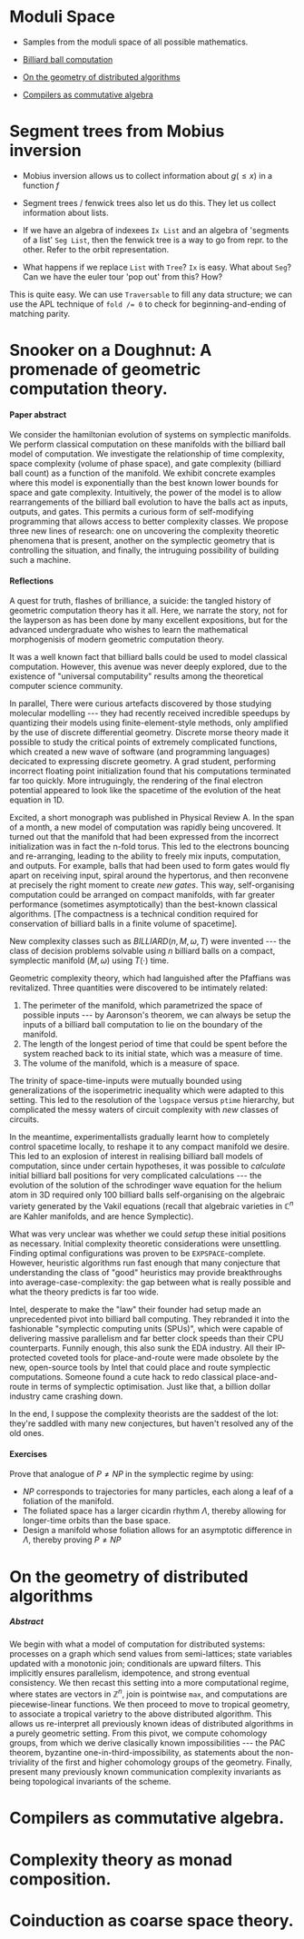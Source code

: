 # Moduli Space
- Samples from the moduli space of all possible mathematics.

- [Billiard ball computation](billiard-ball-computation)
- [On the geometry of distributed algorithms](#on-the-geometry-of-distributed-algorithms)
- [Compilers as commutative algebra](compilers-as-commutative-algebra)

# Segment trees from Mobius inversion

- Mobius inversion allows us to collect information about $g(\leq x)$ in a
  function $f$

- Segment trees / fenwick trees also let us do this. They let us collect
  information about lists.

- If we have an algebra of indexees `Ix List` and an algebra of 
  'segments of a list' `Seg List`, then the fenwick tree is a way to go
  from repr. to the other. Refer to the orbit representation.

- What happens if we replace `List` with `Tree`? `Ix` is easy. What about
  `Seg`? Can we have the euler tour 'pop out' from this? How?


This is quite easy. We can use `Traversable` to fill any data structure;
we can use the APL technique of `fold /= 0` to check for beginning-and-ending
of matching parity.

# Snooker on a Doughnut: A promenade of geometric computation theory.

#### Paper abstract

We consider the hamiltonian evolution of systems on 
symplectic manifolds. We perform classical 
computation on these manifolds with the billiard ball
model of computation. We investigate the relationship
of time complexity, space complexity (volume of phase space),
and gate complexity (billiard ball count)
as a function of the manifold. We exhibit 
concrete examples where this model is
exponentially  than the best known lower bounds
for space and gate complexity. Intuitively, the power
of the model is to allow rearrangements of the billiard
ball evolution to have the balls act as inputs, outputs, and
gates. This permits a curious form of self-modifying
programming that allows access to better complexity classes.
We propose three new lines of research: one on uncovering the
complexity theoretic phenomena that is present, another
on the symplectic geometry that is controlling the situation,
and finally, the intruguing possibility of building such a machine.


#### Reflections

A quest for truth, flashes of brilliance, a suicide: the tangled
history of geometric computation theory has it all. Here, we narrate the
story, not for the layperson as has been done by many excellent
expositions, but for the advanced undergraduate who wishes to learn
the mathematical morphogenisis of modern geometric computation theory.

It was a well known fact that billiard balls could be
used to model classical computation. However, this avenue was never deeply
explored, due to the existence of "universal computability" results among
the theoretical computer science community.

In parallel, There were curious artefacts discovered by those studying
molecular modelling --- they had recently received incredible speedups
by quantizing their models using finite-element-style methods, only amplified
by the use of discrete differential geometry. Discrete morse theory made it
possible to study the critical points of extremely complicated functions,
which created a new wave of software (and programming languages) decicated to
expressing discrete geometry. A grad student, performing incorrect floating
point initialization found that his computations terminated far too quickly.
More intruguingly, the rendering of the final electron potential appeared to
look like the spacetime of the evolution of the heat equation in 1D.

Excited, a short monograph was published in Physical Review A. In the span
of a month, a new model of computation was rapidly being uncovered. It turned
out that the manifold that had been expressed from the incorrect initialization
was in fact the n-fold torus. This led to the electrons bouncing and re-arranging,
leading to the ability to freely mix inputs, computation, and outputs. For example,
balls that had been used to form gates would fly apart on receiving input,
spiral around the hypertorus, and then reconvene at precisely the right
moment to create _new gates_. This way, self-organising computation could be
arranged on compact manifolds, with far greater performance (sometimes asymptotically)
than the best-known classical algorithms. [The compactness is a technical condition
required for conservation of billiard balls in a finite volume of spacetime].


New complexity classes such as $BILLIARD(n, M, \omega, T)$ were invented --- 
the class of decision problems solvable using $n$ billiard balls on a compact,
symplectic manifold $(M, \omega)$ using $T(\cdot)$ time.

Geometric complexity theory, which had languished after the Pfaffians was
revitalized. Three quantities were discovered to be intimately related:

1. The perimeter of the manifold, which parametrized the space of possible
   inputs --- by Aaronson's theorem, we can always be setup the inputs of a 
   billiard ball computation to lie on the boundary of the manifold.
2. The length of the longest period of time that could be spent before
   the system reached back to its initial state, which was a measure of
   time.
3. The volume of the manifold, which is a measure of space.

The trinity of space-time-inputs were mutually bounded using generalizations of the
isoperimetric inequality which were adapted to this setting. This led to
the resolution of the `logspace` versus `ptime` hierarchy, but complicated
the messy waters of circuit complexity with _new_ classes of circuits.

In the meantime, experimentallists gradually learnt how to  completely control
spacetime locally, to reshape it to any compact manifold we desire. This led
to an explosion of interest in realising billiard ball models of computation,
since under certain hypotheses, it was possible to _calculate_ initial billiard
ball positions for very complicated calculations --- the evolution of the solution
of the schrodinger wave equation for the helium atom in 3D required only 100
billiard balls self-organising on the algebraic variety generated
by the Vakil equations (recall that algebraic varieties in $\mathbb C^n$ 
are Kahler manifolds, and are hence Symplectic). 

What was very unclear was whether we could _setup_ these initial positions
as necessary. Initial complexity theoretic considerations were unsettling. 
Finding optimal configurations was proven to be `EXPSPACE`-complete. However,
heuristic algorithms run fast enough that many conjecture that understanding
the class of "good" heuristics may provide breakthroughs into
average-case-complexity: the gap between what is really possible and what the
theory predicts is far too wide.

Intel, desperate to make the "law" their founder had setup made an unprecedented
pivot into billiard ball computing. They rebranded it into the fashionable
"symplectic computing units (SPUs)", which were capable of delivering massive
parallelism and far better clock speeds than their CPU counterparts. Funnily
enough, this also sunk the EDA industry. All their IP-protected coveted tools
for place-and-route were made obsolete by the new, open-source tools by Intel
that could place and route symplectic computations. Someone found a cute hack
to redo classical place-and-route in terms of symplectic optimisation. Just like
that, a billion dollar industry came crashing down.

In the end, I suppose the complexity theorists are the saddest of the lot:
they're saddled with many new conjectures, but haven't
resolved any of the old ones.

#### Exercises 

Prove that analogue of $P \neq NP$ in the symplectic regime by using:

- $NP$ corresponds to trajectories for many particles, each along a leaf of a foliation of the manifold.
- The foliated space has a larger cicardin rhythm $\Lambda$, thereby allowing
  for longer-time orbits than the base space.
- Design a manifold whose foliation allows for an asymptotic difference
  in $\Lambda$, thereby proving $P \neq NP$ 


# On the geometry of distributed algorithms

##### Abstract

We begin with what a model of
computation for distributed systems: processes on a graph
which send values from semi-lattices; state variables updated with
a monotonic join; conditionals are upward
filters. This implicitly ensures parallelism, idempotence,
and strong eventual consistency. We then recast this
setting into a more computational regime, where
states are vectors in $\mathbb Z^n$, join is
pointwise `max`, and 
computations are piecewise-linear functions.
We then proceed to move to tropical geometry, to associate 
a tropical varietry to the above distributed algorithm. This
allows us re-interpret all previously known ideas of 
distributed algorithms in a purely geometric setting.
From this pivot, we compute cohomology groups, from which 
we derive clasically known impossibilities --- 
the PAC theorem, byzantine one-in-third-impossibility,
as statements about the non-triviality of the first and higher
cohomology groups of the geometry. Finally, present many previously
known communication complexity invariants as being
topological invariants of the scheme.


# Compilers as commutative algebra.

# Complexity theory as monad composition.

# Coinduction as coarse space theory.


